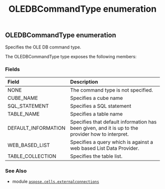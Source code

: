 ﻿---
title: OLEDBCommandType enumeration
second_title: Aspose.Cells for Python via .NET API References
description: 
type: docs
weight: 130
url: /aspose.cells.externalconnections/oledbcommandtype/
is_root: false
---

## OLEDBCommandType enumeration

Specifies the OLE DB command type.



The OLEDBCommandType type exposes the following members:

### Fields
| Field | Description |
| :- | :- |
| NONE | The command type is not specified. |
| CUBE_NAME | Specifies a cube name |
| SQL_STATEMENT | Specifies a SQL statement |
| TABLE_NAME | Specifies a table name |
| DEFAULT_INFORMATION | Specifies that default information has been given, and it is up to the provider how to interpret. |
| WEB_BASED_LIST | Specifies a query which is against a web based List Data Provider. |
| TABLE_COLLECTION | Specifies the table list. |



### See Also
* module [`aspose.cells.externalconnections`](..)
